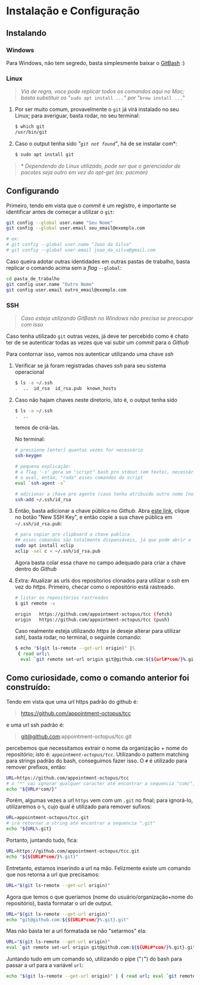 # Instalação e Configuração

## Instalando
### Windows

Para Windows, não tem segredo, basta simplesmente baixar o [GitBash](https://git-scm.com/downloads) :)

### Linux

> *Via de regra, voce pode replicar todos os comandos aqui no Mac; basta substituir os* "`sudo apt install ...`" *por*  "`brew install ...`"

1. Por ser muito comum, provavelmente o `git` já virá instalado no seu Linux; para averiguar, basta rodar, no seu terminal:
   ```bash
   $ which git
   /usr/bin/git
   ```

3. Caso o output tenha sido *"`git not found`"*, há de se instalar com*:
   ```bash
   $ sudo apt install git
   ```

> \* *Dependendo do Linux utilizado, pode ser que o gerenciador de pacotes seja outro em vez do apt-get (ex: pacman)*

## Configurando

Primeiro, tendo em vista que o *commit* é um registro, é importante se identificar antes de começar a utilizar o `git`:

```bash
git config --global user.name "Seu Nome"
git config --global user.email seu_email@exemplo.com

# ex:
# git config --global user.name "Joao da Silva"
# git config --global user.email joao_da_silva@gmail.com
```

Caso queira adotar outras identidades em outras pastas de trabalho, basta replicar o comando acima sem a *flag* `--global`:
```bash
cd pasta_de_trabalho
git config user.name "Outro Nome"
git config user.email outro_email@exemplo.com
```

### SSH 
> *Caso esteja utilizando GitBash no Windows não precisa se preocupar com isso*

Caso tenha utilizado `git` outras vezes, já deve ter percebido como é chato ter de se autenticar todas as vezes que vai subir um *commit* para o *Github*

Para contornar isso, vamos nos autenticar utilizando uma chave *ssh*

1. Verificar se já foram registradas chaves *ssh* para seu sistema operacional
   ```bash
   $ ls -a ~/.ssh
   .  ..  id_rsa  id_rsa.pub  known_hosts
   ```

2. Caso não hajam chaves neste diretorio, isto é, o output tenha sido
   ```bash
   $ ls -a ~/.ssh
   .  ..
   ```
   temos de criá-las.

   No terminal:
   ```bash
   # pressione [enter] quantas vezes for necessário
   ssh-keygen

   # pequena explicação:
   # a flag '-s' gera um "script" bash pro stdout (em texto), necessário para conectar/iniciar o agente 
   # o eval, então, "roda" esses comandos do script
   eval `ssh-agent -s`

   # adicionar a chave pro agente (caso tenha atribuido outro nome [no "$ ssh-keygen"] para a chave privada, mude o "id_rsa" para o nome correto)
   ssh-add ~/.ssh/id_rsa
   ```

3. Então, basta adicionar a chave pública no *Github*. Abra [este link](https://github.com/settings/keys), clique no botão "New SSH Key", e então copie a sua chave pública em `~/.ssh/id_rsa.pub`:
   ```bash
   # para copiar pro clipboard a chave publica
   ## esses comandos são totalmente dispensáveis, já que pode abrir o arquivo e copiar manualmente
   sudo apt install xclip
   xclip -sel c < ~/.ssh/id_rsa.pub
   ```
   Agora basta colar essa chave no campo adequado para criar a chave dentro do *Github*

4. Extra:
Atualizar as urls dos repositorios clonados para utilizar o *ssh* em vez do *https*. Primeiro, checar como o repositório está rastreado.
   ```bash
   # listar os repositórios rastreados
   $ git remote -v

   origin	https://github.com/appointment-octopus/tcc (fetch)
   origin	https://github.com/appointment-octopus/tcc (push)
   ```

   Caso realmente esteja utilizando *https* (e deseje alterar para utilizar *ssh*), basta rodar, no terminal, o seguinte comando:
   ```bash
   $ echo "$(git ls-remote --get-url origin)" |\
    { read url;\
     eval `git remote set-url origin git@github.com:${${url#*com/}%.git}.git`; } 
   ```

Como curiosidade, como o comando anterior foi construído:
-------------

Tendo em vista que uma url https padrão do github é:
> https://github.com/appointment-octopus/tcc

e uma url ssh padrão é:
> git@github.com:appointment-octopus/tcc.git

percebemos que necessitamos extrair o nome da organização + nome do repositório; isto é: *`appointment-octopus/tcc`*. Utilizando o pattern matching para strings padrão do bash, conseguimos fazer isso. O `#` é utilizado para remover prefixos, então:
```bash
URL=https://github.com/appointment-octopus/tcc
# o "*" vai ignorar qualquer caracter até encontrar a sequencia "com/", e então retornar o resto da string
echo "${URL#*com/}"
```

Porém, algumas vezes a url `https` vem com um `.git` no final; para ignorá-lo, utilizaremos o `%`, cujo qual é utilizado para remover sufixos:

```bash
URL=appointment-octopus/tcc.git
# irá retornar a string até encontrar a sequencia ".git"
echo "${URL%.git}
```

Portanto, juntando tudo, fica:
```bash
URL=https://github.com/appointment-octopus/tcc.git
echo "${${URL#*com/}%.git}"
```

Entretanto, estamos inserindo a url na mão. Felizmente existe um comando que nos retorna a url que precisamos:

```bash
URL="$(git ls-remote --get-url origin)"
```

Agora que temos o que queríamos (nome do usuário/organização+nome do repositório), basta formatar o url de output.

```bash
URL="$(git ls-remote --get-url origin)"
echo "git@github.com:${${URL#*com/}%.git}.git"
```

Mas não basta ter a url formatada se não "setarmos" ela:

```bash
URL="$(git ls-remote --get-url origin)"
eval `git remote set-url origin git@github.com:${${URL#*com/}%.git}.git`
```

Juntando tudo em um comando só, utilizando o pipe ("`|`") do bash para passar a url para a variável `url`:

```bash
echo "$(git ls-remote --get-url origin)" | { read url; eval `git remote set-url origin git@github.com:${${url#*com/}%.git}.git`;
```